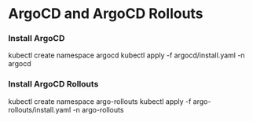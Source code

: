 # ArgoCD and ArgoCD Rollouts

### Install ArgoCD
kubectl create namespace argocd
kubectl apply -f argocd/install.yaml -n argocd

### Install ArgoCD Rollouts
kubectl create namespace argo-rollouts
kubectl apply -f argo-rollouts/install.yaml -n argo-rollouts
